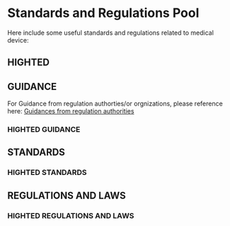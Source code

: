 # Standards and Regulations Pool
Here include some useful standards and regulations related to medical device:

## HIGHTED

## GUIDANCE
For Guidance from regulation authorties/or orgnizations, please reference here:
[Guidances from regulation authorities](https://github.com/DIJUNLIAO/RykLiaoStandardPool.github.io/blob/main/Guidances/GuidanceGuide.md)

### HIGHTED GUIDANCE

## STANDARDS

### HIGHTED STANDARDS

## REGULATIONS AND LAWS

### HIGHTED REGULATIONS AND LAWS
